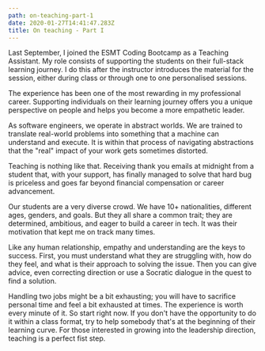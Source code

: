 ```yaml
---
path: on-teaching-part-1
date: 2020-01-27T14:41:47.283Z
title: On teaching - Part I
---
```

Last September, I joined the ESMT Coding Bootcamp as a Teaching Assistant. My role consists of supporting the students on their full-stack learning journey. I do this after the instructor introduces the material for the session, either during class or through one to one personalised sessions.

The experience has been one of the most rewarding in my professional career. Supporting individuals on their learning journey offers you a unique perspective on people and helps you become a more empathetic leader.

As software engineers, we operate in abstract worlds. We are trained to translate real-world problems into something that a machine can understand and execute. It is within that process of navigating abstractions that the "real" impact of your work gets sometimes distorted.

Teaching is nothing like that. Receiving thank you emails at midnight from a student that, with your support, has finally managed to solve that hard bug is priceless and goes far beyond financial compensation or career advancement.

Our students are a very diverse crowd. We have 10+ nationalities, different ages, genders, and goals. But they all share a common trait; they are determined, ambitious, and eager to build a career in tech. It was their motivation that kept me on track many times.

Like any human relationship, empathy and understanding are the keys to success. First, you must understand what they are struggling with, how do they feel, and what is their approach to solving the issue. Then you can give advice, even correcting direction or use a Socratic dialogue in the quest to find a solution.

Handling two jobs might be a bit exhausting; you will have to sacrifice personal time and feel a bit exhausted at times. The experience is worth every minute of it. So start right now. If you don't have the opportunity to do it within a class format, try to help somebody that's at the beginning of their learning curve. For those interested in growing into the leadership direction, teaching is a perfect fist step.
